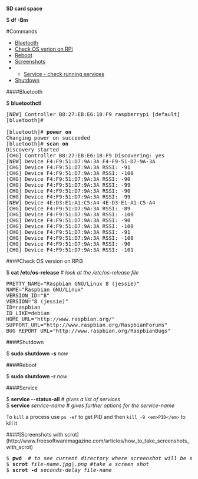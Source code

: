 <b>SD card space</b>
 
$ <b>df -Bm</b>   

#Commands
- <a href=#section-bluetoothctl>Bluetooth</a>
- <a href=#section-check-os-version>Check OS verion on RPi</a>
- <a href=#section-reboot>Reboot</a>
- <a href=#section-screen-shots>Screenshots</a>
- - <a href=#section-service>Service - check running services</a>
- <a href=#section-shutdown>Shutdown</a>


<div id="section-bluetoothctl">
####Bluetooth

$ <b>bluetoothctl</b>

<pre>
[NEW] Controller B8:27:EB:E6:18:F9 raspberrypi [default]
[bluetooth]#

[bluetooth]#<b> power on</b>
Changing power on succeeded
[bluetooth]#<b> scan on</b>
Discovery started
[CHG] Controller B8:27:EB:E6:18:F9 Discovering: yes
[NEW] Device F4:F9:51:D7:9A:3A F4-F9-51-D7-9A-3A
[CHG] Device F4:F9:51:D7:9A:3A RSSI: -91
[CHG] Device F4:F9:51:D7:9A:3A RSSI: -100
[CHG] Device F4:F9:51:D7:9A:3A RSSI: -90
[CHG] Device F4:F9:51:D7:9A:3A RSSI: -99
[CHG] Device F4:F9:51:D7:9A:3A RSSI: -90
[CHG] Device F4:F9:51:D7:9A:3A RSSI: -99
[NEW] Device 4E:D3:E1:A1:C5:A4 4E-D3-E1-A1-C5-A4
[CHG] Device F4:F9:51:D7:9A:3A RSSI: -89
[CHG] Device F4:F9:51:D7:9A:3A RSSI: -100
[CHG] Device F4:F9:51:D7:9A:3A RSSI: -90
[CHG] Device F4:F9:51:D7:9A:3A RSSI: -100
[CHG] Device F4:F9:51:D7:9A:3A RSSI: -91
[CHG] Device F4:F9:51:D7:9A:3A RSSI: -100
[CHG] Device F4:F9:51:D7:9A:3A RSSI: -90
[CHG] Device F4:F9:51:D7:9A:3A RSSI: -101
</pre>

<div id="section-check-os-version">
####Check OS version on RPi3

$ <b>cat /etc/os-release</b>  # <em>look at the /etc/os-release file</em>

<pre>
PRETTY_NAME="Raspbian GNU/Linux 8 (jessie)"
NAME="Raspbian GNU/Linux"
VERSION_ID="8"
VERSION="8 (jessie)"
ID=raspbian
ID_LIKE=debian
HOME_URL="http://www.raspbian.org/"
SUPPORT_URL="http://www.raspbian.org/RaspbianForums"
BUG_REPORT_URL="http://www.raspbian.org/RaspbianBugs"
</pre>

<div id="section-shutdown">
####Shutdown

$ <b>sudo shutdown -s</b> <em>now</em>  


<div id="section-reboot">
####Reboot

$ <b>sudo shutdown -r</b> <em>now</em>


<div id="section-service">
####Service

$ <b>service --status-all</b>            # <em>gives a list of services</em>  
$ <b>service</b> <em>service-name</em>      # <em>gives further options for the service-name</em>  


To `kill` a process use `ps -ef` to get PID and then `kill -9 <em>PID</em>` to kill it

<div id="section-screen-shots">
####[Screenshots with scrot](http://www.freesoftwaremagazine.com/articles/how_to_take_screenshots_with_scrot)
<pre>
$ <b>pwd</b>  # <em>to see current directory where screenshot will be saved</em>
$ <b>scrot</b> <em>file-name.jpg|.png</em> #<em>take a screen shot</em>
$ <b>scrot -d</b> <em>seconds-delay file-name</em>  
</pre>
